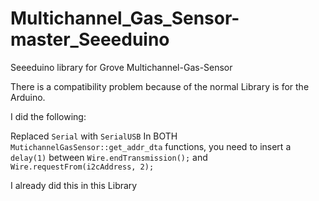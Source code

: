 # Multichannel_Gas_Sensor-master_Seeeduino
Seeeduino library for Grove Multichannel-Gas-Sensor

There is a compatibility problem because of the normal Library is for the Arduino.

I did the following:

Replaced `Serial` with `SerialUSB` 
In BOTH `MutichannelGasSensor::get_addr_dta` functions, you need to insert a `delay(1)` between `Wire.endTransmission();` and `Wire.requestFrom(i2cAddress, 2);`

I already did this in this Library
